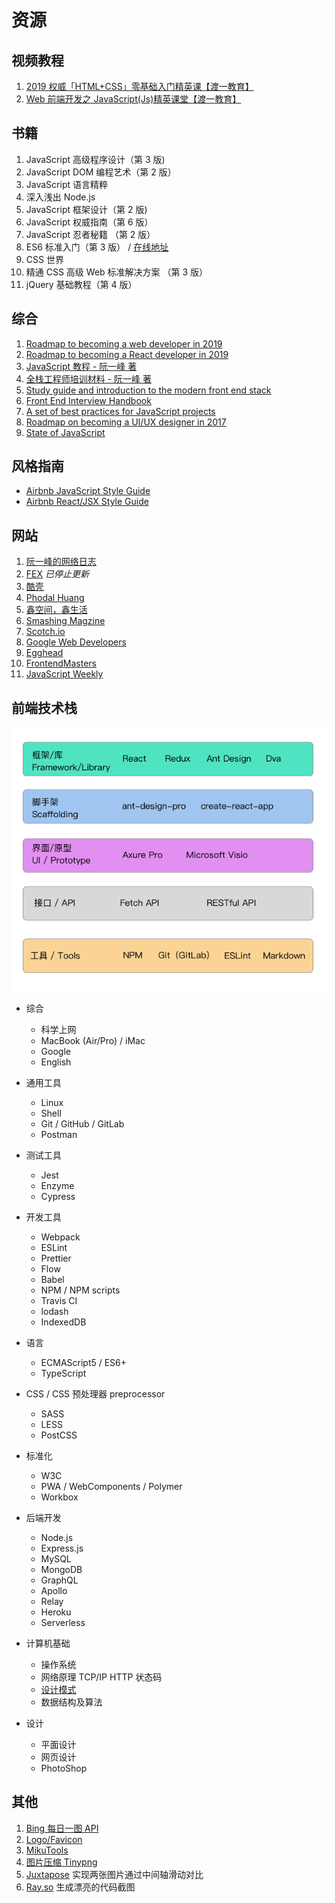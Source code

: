 # 资源

## 视频教程

1. [2019 权威「HTML+CSS」零基础入门精英课【渡一教育】](https://ke.qq.com/course/231570?taid=2955805083273362)
2. [Web 前端开发之 JavaScript(Js)精英课堂【渡一教育】](https://ke.qq.com/course/231577?taid=2841395744442521)

## 书籍

1. JavaScript 高级程序设计（第 3 版)
2. JavaScript DOM 编程艺术（第 2 版）
3. JavaScript 语言精粹
4. 深入浅出 Node.js
5. JavaScript 框架设计（第 2 版)
6. JavaScript 权威指南（第 6 版）
7. JavaScript 忍者秘籍 （第 2 版）
8. ES6 标准入门（第 3 版） / [在线地址](http://es6.ruanyifeng.com/)
9. CSS 世界
10. 精通 CSS 高级 Web 标准解决方案 （第 3 版）
11. jQuery 基础教程（第 4 版）

## 综合

1. [Roadmap to becoming a web developer in 2019](https://github.com/kamranahmedse/developer-roadmap)
2. [Roadmap to becoming a React developer in 2019](https://github.com/adam-golab/react-developer-roadmap)
3. [JavaScript 教程 - 阮一峰 著](https://wangdoc.com/javascript/index.html)
4. [全栈工程师培训材料 - 阮一峰 著](https://github.com/ruanyf/jstraining)
5. [Study guide and introduction to the modern front end stack](https://github.com/grab/front-end-guide)
6. [Front End Interview Handbook](https://github.com/yangshun/front-end-interview-handbook)
7. [A set of best practices for JavaScript projects](https://github.com/elsewhencode/project-guidelines)
8. [Roadmap on becoming a UI/UX designer in 2017](https://github.com/togiberlin/ui-ux-designer-roadmap)
9. [State of JavaScript](https://2019.stateofjs.com/)

## 风格指南

- [Airbnb JavaScript Style Guide](https://github.com/airbnb/javascript)
- [Airbnb React/JSX Style Guide](https://github.com/airbnb/javascript/tree/master/react)

## 网站

1. [阮一峰的网络日志](http://www.ruanyifeng.com/blog/)
2. [FEX](https://fex.baidu.com/) *已停止更新*
3. [酷壳](https://coolshell.cn/)
4. [Phodal Huang](https://www.phodal.com/)
5. [鑫空间，鑫生活](https://www.zhangxinxu.com/)
6. [Smashing Magzine](https://www.smashingmagazine.com/)
7. [Scotch.io](https://scotch.io/)
8. [Google Web Developers](https://developers.google.com/web/)
9. [Egghead](https://egghead.io/)
10. [FrontendMasters](https://frontendmasters.com/)
11. [JavaScript Weekly](https://javascriptweekly.com/)

## 前端技术栈

![](images/frontend_stack.png)

- 综合

  - 科学上网
  - MacBook (Air/Pro) / iMac
  - Google
  - English

- 通用工具

  - Linux
  - Shell
  - Git / GitHub / GitLab
  - Postman

- 测试工具

  - Jest
  - Enzyme
  - Cypress

- 开发工具

  - Webpack
  - ESLint
  - Prettier
  - Flow
  - Babel
  - NPM / NPM scripts
  - Travis CI
  - lodash
  - IndexedDB

- 语言

  - ECMAScript5 / ES6+
  - TypeScript

- CSS / CSS 预处理器 preprocessor

  - SASS
  - LESS
  - PostCSS

- 标准化

  - W3C
  - PWA / WebComponents / Polymer
  - Workbox

- 后端开发

  - Node.js
  - Express.js
  - MySQL
  - MongoDB
  - GraphQL
  - Apollo
  - Relay
  - Heroku
  - Serverless

- 计算机基础

  - 操作系统
  - 网络原理 TCP/IP HTTP 状态码
  - [设计模式](https://refactoringguru.cn/design-patterns)
  - 数据结构及算法

- 设计

  - 平面设计
  - 网页设计
  - PhotoShop

## 其他

1. [Bing 每日一图 API](http://guolin.tech/api/bing_pic)
2. [Logo/Favicon](https://www.logosc.cn/logo/) 
3. [MikuTools](https://tools.miku.ac/)
4. [图片压缩 Tinypng](https://tinypng.com/)
5. [Juxtapose](https://juxtapose.knightlab.com/) 实现两张图片通过中间轴滑动对比
6. [Ray.so](https://ray.so/) 生成漂亮的代码截图
